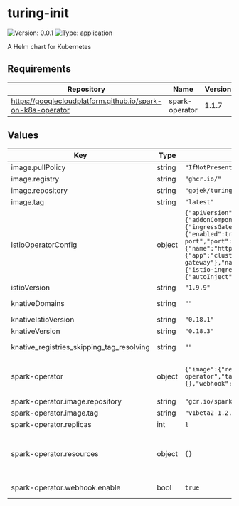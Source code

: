 # turing-init

![Version: 0.0.1](https://img.shields.io/badge/Version-0.0.1-informational?style=flat-square) ![Type: application](https://img.shields.io/badge/Type-application-informational?style=flat-square)

A Helm chart for Kubernetes

## Requirements

| Repository | Name | Version |
|------------|------|---------|
| https://googlecloudplatform.github.io/spark-on-k8s-operator | spark-operator | 1.1.7 |

## Values

| Key | Type | Default | Description |
|-----|------|---------|-------------|
| image.pullPolicy | string | `"IfNotPresent"` |  |
| image.registry | string | `"ghcr.io/"` | Docker registry for Turing cluster init |
| image.repository | string | `"gojek/turing-cluster-init"` | Docker image repository for Turing cluster init |
| image.tag | string | `"latest"` | Docker image tag for Turing cluster init |
| istioOperatorConfig | object | `{"apiVersion":"install.istio.io/v1alpha1","kind":"IstioOperator","spec":{"addonComponents":{"pilot":{"enabled":true}},"components":{"ingressGateways":[{"enabled":true,"name":"istio-ingressgateway"},{"enabled":true,"k8s":{"service":{"ports":[{"name":"status-port","port":15020},{"name":"http2","port":80},{"name":"https","port":443}],"type":"ClusterIP"}},"label":{"app":"cluster-local-gateway","istio":"cluster-local-gateway"},"name":"cluster-local-gateway"}]},"values":{"gateways":{"istio-ingressgateway":{"runAsRoot":true}},"global":{"proxy":{"autoInject":"enabled"},"useMCP":false}}}}` | istio operator config, defaults are the minimum to run turing |
| istioVersion | string | `"1.9.9"` | Istio version to use |
| knativeDomains | string | `""` | Knative domains, comma seperated values, i.e. www.example.com,www.gojek.com |
| knativeIstioVersion | string | `"0.18.1"` | Knative Istio Version to use |
| knativeVersion | string | `"0.18.3"` | Knative Version to use |
| knative_registries_skipping_tag_resolving | string | `""` | Knative registries skipping tag resolving, comma seperated values, i.e. www.example.com,www.gojek.com |
| spark-operator | object | `{"image":{"repository":"gcr.io/spark-operator/spark-operator","tag":"v1beta2-1.2.3-3.1.1"},"replicas":1,"resources":{},"webhook":{"enable":true}}` | Override any spark-operator values here: https://github.com/GoogleCloudPlatform/spark-on-k8s-operator/blob/master/charts/spark-operator-chart/README.md |
| spark-operator.image.repository | string | `"gcr.io/spark-operator/spark-operator"` | repository of the spark operator |
| spark-operator.image.tag | string | `"v1beta2-1.2.3-3.1.1"` | image tag of the spark operator |
| spark-operator.replicas | int | `1` | number of replicas |
| spark-operator.resources | object | `{}` | Resources requests and limits for spark operator. This should be set  according to your cluster capacity and service level objectives. Reference: https://kubernetes.io/docs/concepts/configuration/manage-resources-containers/ |
| spark-operator.webhook.enable | bool | `true` | this is needed to be set to true, if not the configmaps will not load |

